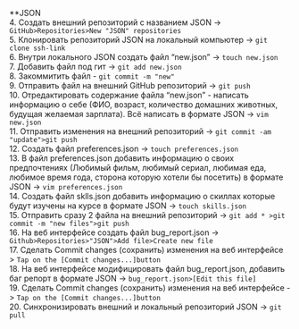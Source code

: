 **JSON<br>
 4. Создать внешний репозиторий c названием JSON -> `GitHub>Repositories>New "JSON" repositories`<br>
 5. Клонировать репозиторий JSON на локальный компьютер -> `git clone ssh-link`<br>
 6. Внутри локального JSON создать файл “new.json” -> `touch new.json`<br>
 7. Добавить файл под гит -> `git add new.json`<br>
 8. Закоммитить файл - `git commit -m "new"`<br>
 9. Отправить файл на внешний GitHub репозиторий -> `git push`<br>
 10. Отредактировать содержание файла “new.json” - написать информацию о себе (ФИО, возраст, количество домашних животных, будущая желаемая зарплата). Всё написать в формате JSON -> `vim new.json`<br>
 11. Отправить изменения на внешний репозиторий -> `git commit -am "update">git push`<br>
 12. Создать файл preferences.json -> `touch preferences.json`<br>
 13. В файл preferences.json добавить информацию о своих предпочтениях (Любимый фильм, любимый сериал, любимая еда, любимое время года, сторона которую хотели бы посетить) в формате JSON -> `vim preferences.json`<br>
 14. Создать файл sklls.json добавить информацию о скиллах которые будут изучены на курсе в формате JSON -> `touch skills.json`<br>
 15. Отправить сразу 2 файла на внешний репозиторий -> `git add * >git commit -m "new files">git push`<br>
 16. На веб интерфейсе создать файл bug_report.json -> `Github>Repositories>"JSON">Add file>Create new file`<br>
 17. Сделать Commit changes (сохранить) изменения на веб интерфейсе > `Tap on the [Commit changes...]button`<br>
 18. На веб интерфейсе модифицировать файл bug_report.json, добавить баг репорт в формате JSON -> `bug_report.json>[Edit this file]`<br>
 19. Сделать Commit changes (сохранить) изменения на веб интерфейсе -> `Tap on the [Commit changes...]button`<br>
 20. Синхронизировать внешний и локальный репозиторий JSON -> `git pull`<br>
